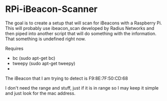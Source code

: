 RPi-iBeacon-Scanner
===================

The goal is to create a setup that will scan for iBeacons with a Raspberry Pi.  
This will probably use ibeacon_scan developed by Radius Networks and then piped into another script that 
will do something with the information.  That something is undefined right now. 

Requires 
* bc  (sudo apt-get bc)
* tweepy (sudo apt-get tweepy)
* 

The iBeacon that I am trying to detect is F9:8E:7F:50:CD:68

I don't need the range and stuff, just if it is in range so I may keep it simple and just look for the mac address.  
